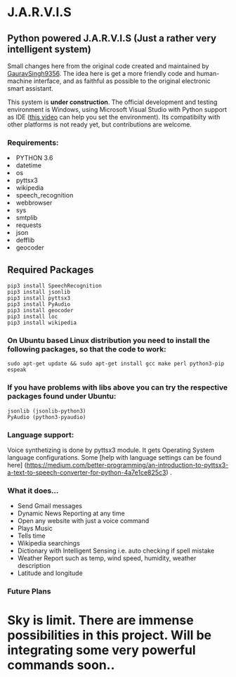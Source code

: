 # J.A.R.V.I.S
## Python powered J.A.R.V.I.S (Just a rather very intelligent system)

Small changes here from the original code created and maintained by [GauravSingh9356](https://github.com/GauravSingh9356/J.A.R.V.I.S). The idea here is get a more friendly code and human-machine interface, and as faithful as possible to the original electronic smart assistant.

This system is **under construction**. The official development and testing environment is Windows, using Microsoft Visual Studio with Python support as IDE ([this video](https://www.youtube.com/watch?v=9D8TXQkO948) can help you set the environment). Its compatibilty with other platforms is not ready yet, but contributions are welcome.

### Requirements:
<li>PYTHON 3.6</li>
<li>datetime</li>
<li>os</li>
<li>pyttsx3</li>
<li>wikipedia</li>
<li>speech_recognition </li>
<li>webbrowser</li>
<li>sys</li>
<li>smtplib</li>
<li>requests</li>
<li>json</li>
<li>defflib</li>
<li>geocoder</li>
<h2>Required Packages</h2>

```
pip3 install SpeechRecognition
pip3 install jsonlib
pip3 install pyttsx3
pip3 install PyAudio
pip3 install geocoder
pip3 install loc
pip3 install wikipedia

```


### On Ubuntu based Linux distribution you need to install the following packages, so that the code to work:
```
sudo apt-get update && sudo apt-get install gcc make perl python3-pip espeak

```

### If you have problems with libs above you can try the respective packages found under Ubuntu:
```
jsonlib (jsonlib-python3)
PyAudio (python3-pyaudio)
```

### Language support:
Voice synthetizing is done by pyttsx3 module. It gets Operating System language configurations. Some [help with language settings can be found here] 
(https://medium.com/better-programming/an-introduction-to-pyttsx3-a-text-to-speech-converter-for-python-4a7e1ce825c3) .

### What it does...
<ul>
<li>Send Gmail messages</li>
<li>Dynamic News Reporting at any time</li>
<li>Open any website with just a voice command</li>
<li>Plays Music</li>
<li>Tells time</li>
<li>Wikipedia searchings</li>
<li>Dictionary with Intelligent Sensing i.e. auto checking if spell mistake</li>
<li>Weather Report such as temp, wind speed, humidity, weather description</li>
<li>Latitude and longitude</li>
</ul>

### Future Plans

  <h1>Sky is limit. There are immense possibilities in this project. Will be integrating some very powerful commands soon..</h1>
  
